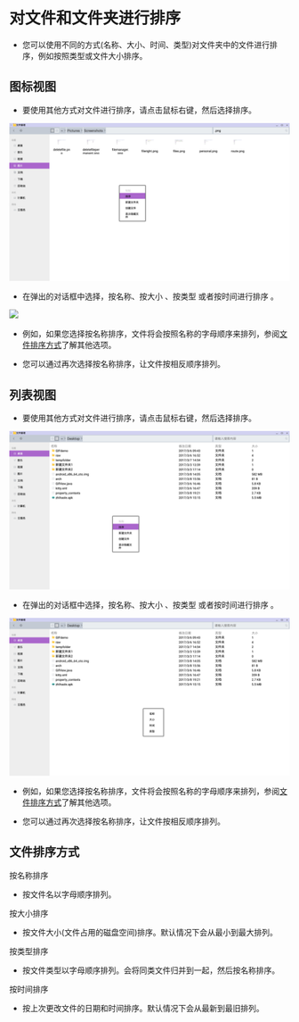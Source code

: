 # 对文件和文件夹进行排序

- 您可以使用不同的方式(名称、大小、时间、类型)对文件夹中的文件进行排序，例如按照类型或文件大小排序。

## 图标视图

- 要使用其他方式对文件进行排序，请点击鼠标右键，然后选择排序。

![](../pic/soft/sort.png)

- 在弹出的对话框中选择，按名称、按大小 、按类型 或者按时间进行排序 。

![](../pic/soft/sort1.png)
  - 例如，如果您选择按名称排序，文件将会按照名称的字母顺序来排列，参阅[文件排序方式](./soft/对文件和文件夹进行排序.md#文件排序方式)了解其他选项。

  - 您可以通过再次选择按名称排序，让文件按相反顺序排列。

## 列表视图

- 要使用其他方式对文件进行排序，请点击鼠标右键，然后选择排序。

![](../pic/soft/listsort1.png)

- 在弹出的对话框中选择，按名称、按大小 、按类型 或者按时间进行排序 。

![](../pic/soft/listsort2.png)
  - 例如，如果您选择按名称排序，文件将会按照名称的字母顺序来排列，参阅[文件排序方式](./soft/对文件和文件夹进行排序.md#文件排序方式)了解其他选项。

  - 您可以通过再次选择按名称排序，让文件按相反顺序排列。 
  
## 文件排序方式

按名称排序
- 按文件名以字母顺序排列。

按大小排序
- 按文件大小(文件占用的磁盘空间)排序。默认情况下会从最小到最大排列。

按类型排序
- 按文件类型以字母顺序排列。会将同类文件归并到一起，然后按名称排序。

按时间排序
- 按上次更改文件的日期和时间排序。默认情况下会从最新到最旧排列。
